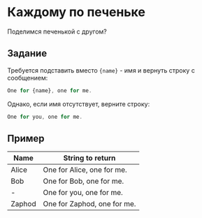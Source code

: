 # Каждому по печеньке

Поделимся печенькой с другом?

## Задание

Требуется подставить вместо `{name}` - имя и вернуть строку с сообщением:

```js
One for {name}, one for me.
```

Однако, если имя отсутствует, верните строку:

```js
One for you, one for me.
```

## Пример

| Name   | String to return            |
| ------ | --------------------------- |
| Alice  | One for Alice, one for me.  |
| Bob    | One for Bob, one for me.    |
| -      | One for you, one for me.    |
| Zaphod | One for Zaphod, one for me. |
